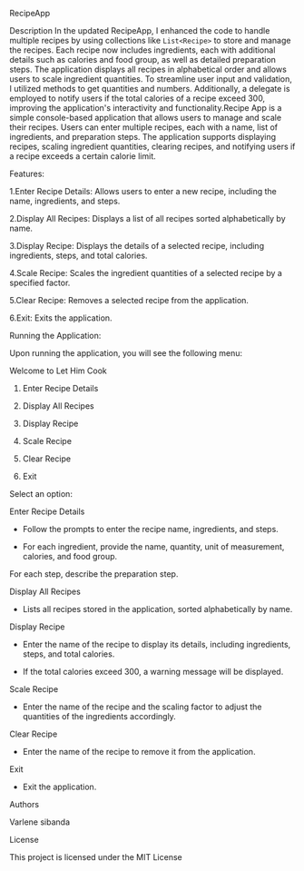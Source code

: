 RecipeApp 

Description
In the updated RecipeApp, I enhanced the code to handle multiple recipes by using collections like `List<Recipe>` to store and manage the recipes. Each recipe now includes ingredients, each with additional details such as calories and food group, as well as detailed preparation steps. The application displays all recipes in alphabetical order and allows users to scale ingredient quantities. To streamline user input and validation, I utilized methods to get quantities and numbers. Additionally, a delegate is employed to notify users if the total calories of a recipe exceed 300, improving the application's interactivity and functionality.Recipe App is a simple console-based application that allows users to manage and scale their recipes. Users can enter multiple recipes, each with a name, list of ingredients, and preparation steps. The application supports displaying recipes, scaling ingredient quantities, clearing recipes, and notifying users if a recipe exceeds a certain calorie limit.


Features: 

1.Enter Recipe Details: Allows users to enter a new recipe, including the name, ingredients, and steps. 

2.Display All Recipes: Displays a list of all recipes sorted alphabetically by name. 

3.Display Recipe: Displays the details of a selected recipe, including ingredients, steps, and total calories. 

4.Scale Recipe: Scales the ingredient quantities of a selected recipe by a specified factor. 

5.Clear Recipe: Removes a selected recipe from the application. 

6.Exit: Exits the application. 


Running the Application: 

Upon running the application, you will see the following menu: 

 

Welcome to Let Him Cook 

1. Enter Recipe Details 

2. Display All Recipes 

3. Display Recipe 

4. Scale Recipe 

5. Clear Recipe 

6. Exit 

Select an option:  

 

Enter Recipe Details 

- Follow the prompts to enter the recipe name, ingredients, and steps. 

- For each ingredient, provide the name, quantity, unit of measurement, calories, and food group. 

For each step, describe the preparation step. 

  

Display All Recipes 

- Lists all recipes stored in the application, sorted alphabetically by name. 

  

Display Recipe 

- Enter the name of the recipe to display its details, including ingredients, steps, and total calories. 

- If the total calories exceed 300, a warning message will be displayed. 

  

Scale Recipe 

- Enter the name of the recipe and the scaling factor to adjust the quantities of the ingredients accordingly. 

  

Clear Recipe 

- Enter the name of the recipe to remove it from the application. 

  

Exit 

- Exit the application. 

  

 Authors 

Varlene sibanda 

  

License 

This project is licensed under the MIT License  
